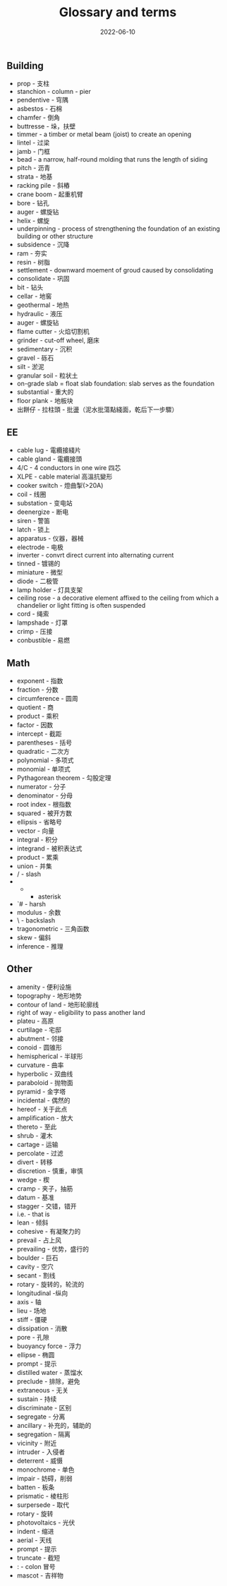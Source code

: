 ﻿---
title: Glossary and terms
date: 2022-06-10
update: 2022-06-20
categories:
- Study notes
tags: Glossary
description: 
---

## Building

- prop - 支柱
- stanchion - column - pier
- pendentive - 穹隅
- asbestos - 石棉
- chamfer - 倒角
- buttresse - 垛，扶壁
- timmer - a timber or metal beam (joist) to create an opening
- lintel - 过梁
- jamb - 门框
- bead - a narrow, half-round molding that runs the length of siding
- pitch - 沥青
- strata - 地基
- racking pile - 斜樁
- crane boom - 起重机臂
- bore - 钻孔
- auger - 螺旋钻
- helix - 螺旋
- underpinning - process of strengthening the foundation of an existing building or other structure
- subsidence - 沉降
- ram - 夯实
- resin - 树脂
- settlement - downward moement of groud caused by consolidating
- consolidate - 巩固
- bit - 钻头
- cellar - 地窖
- geothermal - 地热
- hydraulic - 液压
- auger - 螺旋钻
- flame cutter - 火焰切割机
- grinder - cut-off wheel, 磨床
- sedimentary - 沉积
- gravel - 砾石
- silt - 淤泥
- granular soil - 粒状土
- on-grade slab = float slab foundation: slab serves as the foundation
- substantial - 重大的
- floor plank - 地板块
- 出餅仔 - 拉柱頭 - 批盪（泥水批蕩點綫面，乾后下一步驟）

## EE

- cable lug - 電纜接綫片
- cable gland - 電纜接頭
- 4/C - 4 conductors in one wire 四芯
- XLPE - cable material 高溫抗變形
- cooker switch - 燈曲掣(>20A)
- coil - 线圈
- substation - 变电站
- deenergize - 断电
- siren - 警笛
- latch - 锁上
- apparatus - 仪器，器械
- electrode - 电极
- inverter - convrt direct current into alternating current
- tinned - 镀锡的
- miniature - 微型
- diode - 二极管
- lamp holder - 灯具支架
- ceiling rose - a decorative element affixed to the ceiling from which a chandelier or light fitting is often suspended
- cord - 绳索
- lampshade - 灯罩
- crimp - 压接
- conbustible - 易燃

## Math

- exponent - 指数
- fraction - 分数
- circumference - 圆周
- quotient - 商
- product - 乘积
- factor - 因数
- intercept - 截距
- parentheses - 括号
- quadratic - 二次方
- polynomial - 多项式
- monomial - 单项式
- Pythagorean theorem - 勾股定理
- numerator - 分子
- denominator - 分母
- root index - 根指数
- squared - 被开方数
- ellipsis - 省略号
- vector - 向量
- integral - 积分
- integrand - 被积表达式
- product - 累乘
- union - 并集
- / - slash
- * - asterisk
- `# - harsh
- modulus - 余数
- \ - backslash
- tragonometric - 三角函数
- skew - 偏斜
- inference - 推理

## Other

- amenity - 便利设施
- topography - 地形地势
- contour of land - 地形轮廓线
- right of way - eligibility to pass another land
- plateu - 高原
- curtilage - 宅邸
- abutment - 邻接
- conoid - 圆锥形
- hemispherical - 半球形
- curvature - 曲率
- hyperbolic - 双曲线
- paraboloid - 抛物面
- pyramid - 金字塔
- incidental - 偶然的
- hereof - 关于此点
- amplification - 放大
- thereto - 至此
- shrub - 灌木
- cartage - 运输
- percolate - 过滤
- divert - 转移
- discretion - 慎重，审慎
- wedge - 楔
- cramp - 夹子，抽筋
- datum - 基准
- stagger - 交错，错开
- i.e. - that is
- lean - 倾斜
- cohesive - 有凝聚力的
- prevail - 占上风
- prevailing - 优势，盛行的
- boulder - 巨石
- cavity - 空穴
- secant - 割线
- rotary - 旋转的，轮流的
- longitudinal -纵向
- axis - 轴
- lieu - 场地
- stiff - 僵硬
- dissipation - 消散
- pore - 孔隙
- buoyancy force - 浮力
- ellipse - 椭圆
- prompt - 提示
- distilled water - 蒸馏水
- preclude - 排除，避免
- extraneous - 无关
- sustain - 持续
- discriminate - 区别
- segregate - 分离
- ancillary - 补充的，辅助的
- segregation - 隔离
- vicinity - 附近
- intruder - 入侵者
- deterrent - 威慑
- monochrome - 单色
- impair - 妨碍，削弱
- batten - 板条
- prismatic - 棱柱形
- surpersede - 取代
- rotary - 旋转
- photovoltaics - 光伏
- indent - 缩进
- aerial - 天线
- prompt - 提示
- truncate - 截短
- : - colon 冒号
- mascot - 吉祥物